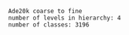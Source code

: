 
        Ade20k coarse to fine
        number of levels in hierarchy: 4
        number of classes: 3196
        
